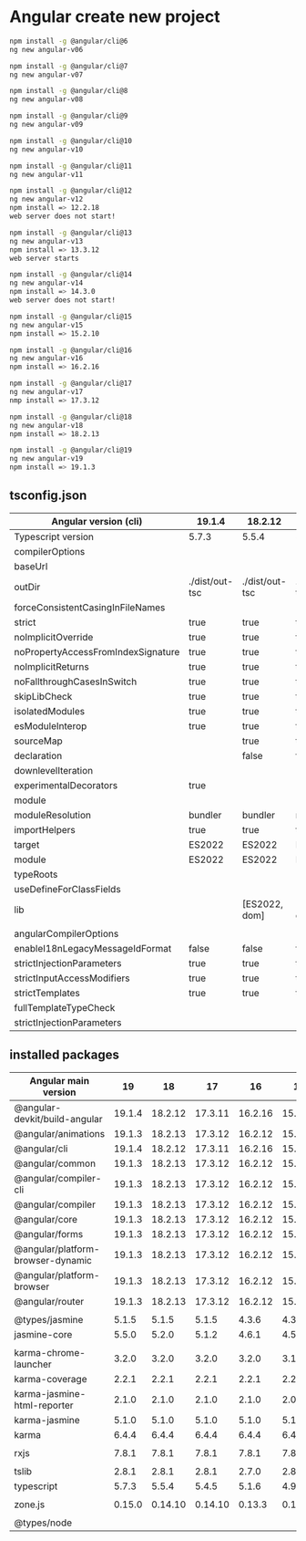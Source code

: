 # Angular create new project

```bash
npm install -g @angular/cli@6
ng new angular-v06
```

```bash
npm install -g @angular/cli@7
ng new angular-v07
```

```bash
npm install -g @angular/cli@8
ng new angular-v08
```

```bash
npm install -g @angular/cli@9
ng new angular-v09
```

```bash
npm install -g @angular/cli@10
ng new angular-v10
```

```bash
npm install -g @angular/cli@11
ng new angular-v11
```

```bash
npm install -g @angular/cli@12
ng new angular-v12
npm install => 12.2.18
web server does not start!
```

```bash
npm install -g @angular/cli@13
ng new angular-v13
npm install => 13.3.12
web server starts
```

```bash
npm install -g @angular/cli@14
ng new angular-v14
npm install => 14.3.0
web server does not start!
```

```bash
npm install -g @angular/cli@15
ng new angular-v15
npm install => 15.2.10
```

```bash
npm install -g @angular/cli@16
ng new angular-v16
npm install => 16.2.16
```

```bash
npm install -g @angular/cli@17
ng new angular-v17
nmp install => 17.3.12
```

```bash
npm install -g @angular/cli@18
ng new angular-v18
npm install => 18.2.13
```

```bash
npm install -g @angular/cli@19
ng new angular-v19
npm install => 19.1.3
```

## tsconfig.json

| Angular version (cli)              | 19.1.4         | 18.2.12        | 17.3.11        | 16.2.16        | 15.2.11        | 14.2.13        | 13.3.11        | 12.2.18        | 11.1.2         | 10.2.1         | 9.1.13         | 8.3.29              | 7.3.10              | 6.1.0               |
| ---------------------------------- | -------------- | -------------- | -------------- | -------------- | -------------- | -------------- | -------------- | -------------- | -------------- | -------------- | -------------- | ------------------- | ------------------- | ------------------- |
| Typescript version                 | 5.7.3          | 5.5.4          | 5.4.5          | 5.1.6          | 4.9.5          | 4.7.4          | 4.6.4          | 4.3.5          | 4.1.2          | 4.0.2          | 3.8.3          | 3.5.3               | 3.2.2               | 2.9.2               |
| compilerOptions                    |                |                |                |                |                |                |                |                |                |                |                |                     |                     |                     |
| baseUrl                            |                |                |                | ./             | ./             | ./             | ./             | ./             | ./             | ./             | ./             | ./                  | ./                  | ./                  |
| outDir                             | ./dist/out-tsc | ./dist/out-tsc | ./dist/out-tsc | ./dist/out-tsc | ./dist/out-tsc | ./dist/out-tsc | ./dist/out-tsc | ./dist/out-tsc | ./dist/out-tsc | ./dist/out-tsc | ./dist/out-tsc | ./dist/out-tsc      | ./dist/out-tsc      | ./dist/out-tsc      |
| forceConsistentCasingInFileNames   |                |                |                | true           | true           | true           | true           | true           | true           |                |                |                     |                     |                     |
| strict                             | true           | true           | true           | true           | true           | true           | true           | true           | true           |                |                |                     |                     |                     |
| noImplicitOverride                 | true           | true           | true           | true           | true           | true           | true           |                |                |                |                |                     |                     |                     |
| noPropertyAccessFromIndexSignature | true           | true           | true           | true           | true           | true           | true           |                |                |                |                |                     |                     |                     |
| noImplicitReturns                  | true           | true           | true           | true           | true           | true           | true           | true           | true           |                |                |                     |                     |                     |
| noFallthroughCasesInSwitch         | true           | true           | true           | true           | true           | true           | true           | true           | true           |                |                |                     |                     |                     |
| skipLibCheck                       | true           | true           | true           |                |                |                |                |                |                |                |                |                     |                     |                     |
| isolatedModules                    | true           | true           | true           |                |                |                |                |                |                |                |                |                     |                     |                     |
| esModuleInterop                    | true           | true           | true           |                |                |                |                |                |                |                |                |                     |                     |                     |
| sourceMap                          |                | true           | true           | true           | true           | true           | true           | true           | true           | true           | true           | true                | true                | true                |
| declaration                        |                | false          | false          | false          | false          | false          | false          | false          | false          | false          | false          | false               | false               | false               |
| downlevelIteration                 |                |                |                |                | true           | true           | true           | true           | true           | true           | true           | true                |                     |                     |
| experimentalDecorators             | true           |                |                | true           | true           | true           | true           | true           | true           | true           | true           | true                |                     |                     |
| module                             |                |                |                |                |                |                |                |                |                |                | esnext         | esnext              | es2015              | es2015              |
| moduleResolution                   | bundler        | bundler        | node           | node           | node           | node           | node           | node           | node           | node           | node           | node                | node                | node                |
| importHelpers                      | true           | true           | true           | true           | true           | true           | true           | true           | true           | true           | true           | true                | true                | true                |
| target                             | ES2022         | ES2022         | ES2022         | ES2022         | ES2022         | es2020         | es2017         | es2017         | es2015         | es2015         | es2015         | es2015              | es5                 | es5                 |
| module                             | ES2022         | ES2022         | ES2022         | ES2022         | ES2022         | es2020         | es2020         | es2020         | es2020         | es2020         | es2020         |                     |                     |                     |
| typeRoots                          |                |                |                |                |                |                |                |                |                |                |                | node_modules/@types | node_modules/@types | node_modules/@types |
| useDefineForClassFields            |                |                |                | false          | false          |                |                |                |                |                |                |                     |                     |                     |
| lib                                |                | [ES2022, dom]  | [ES2022, dom]  | [ES2022, dom]  | [ES2022, dom]  | [es2020, dom]  | [es2020, dom]  | [es2018, dom]  | [es2018, dom]  | [es2018, dom]  | [es2018, dom]  | [es2018, dom]       | [es2018, dom]       | [es2017, dom]       |
|                                    |                |                |                |                |                |                |                |                |                |                |                |                     |                     |                     |
| angularCompilerOptions             |                |                |                |                |                |                |                |                |                |                |                |                     |                     |                     |
| enableI18nLegacyMessageIdFormat    | false          | false          | false          | false          | false          | false          | false          | false          | false          | false          |                |                     |                     |                     |
| strictInjectionParameters          | true           | true           | true           | true           | true           | true           | true           | true           | true           | true           |                |                     |                     |                     |
| strictInputAccessModifiers         | true           | true           | true           | true           | true           | true           | true           | true           | true           | true           |                |                     |                     |                     |
| strictTemplates                    | true           | true           | true           | true           | true           | true           | true           | true           | true           | true           |                |                     |                     |                     |
| fullTemplateTypeCheck              |                |                |                |                |                |                |                |                |                |                | true           | true                |                     |                     |
| strictInjectionParameters          |                |                |                |                |                |                |                |                |                |                | true           | true                |                     |                     |

## installed packages

| Angular main version              | 19     | 18      | 17      | 16      | 15      | 14      | 13       | 12       |
| --------------------------------- | ------ | ------- | ------- | ------- | ------- | ------- | -------- | -------- |
| @angular-devkit/build-angular     | 19.1.4 | 18.2.12 | 17.3.11 | 16.2.16 | 15.2.11 | 14.2.13 | 13.3.11  | 12.2.18  |
| @angular/animations               | 19.1.3 | 18.2.13 | 17.3.12 | 16.2.12 | 15.2.10 | 14.3.0  | 13.3.12  | 12.2.17  |
| @angular/cli                      | 19.1.4 | 18.2.12 | 17.3.11 | 16.2.16 | 15.2.11 | 14.2.13 | 13.3.11  | 12.2.18  |
| @angular/common                   | 19.1.3 | 18.2.13 | 17.3.12 | 16.2.12 | 15.2.10 | 14.3.0  | 13.3.12  | 12.2.17  |
| @angular/compiler-cli             | 19.1.3 | 18.2.13 | 17.3.12 | 16.2.12 | 15.2.10 | 14.3.0  | 13.3.12  | 12.2.17  |
| @angular/compiler                 | 19.1.3 | 18.2.13 | 17.3.12 | 16.2.12 | 15.2.10 | 14.3.0  | 13.3.12  | 12.2.17  |
| @angular/core                     | 19.1.3 | 18.2.13 | 17.3.12 | 16.2.12 | 15.2.10 | 14.3.0  | 13.3.12  | 12.2.17  |
| @angular/forms                    | 19.1.3 | 18.2.13 | 17.3.12 | 16.2.12 | 15.2.10 | 14.3.0  | 13.3.12  | 12.2.17  |
| @angular/platform-browser-dynamic | 19.1.3 | 18.2.13 | 17.3.12 | 16.2.12 | 15.2.10 | 14.3.0  | 13.3.12  | 12.2.17  |
| @angular/platform-browser         | 19.1.3 | 18.2.13 | 17.3.12 | 16.2.12 | 15.2.10 | 14.3.0  | 13.3.12  | 12.2.17  |
| @angular/router                   | 19.1.3 | 18.2.13 | 17.3.12 | 16.2.12 | 15.2.10 | 14.3.0  | 13.3.12  | 12.2.17  |
|                                   |        |         |         |         |         |         |          |          |
| @types/jasmine                    | 5.1.5  | 5.1.5   | 5.1.5   | 4.3.6   | 4.3.6   | 4.0.3   | 3.10.18  | 3.8.2    |
| jasmine-core                      | 5.5.0  | 5.2.0   | 5.1.2   | 4.6.1   | 4.5.0   | 4.3.0   | 4.0.1    | 3.8.0    |
|                                   |        |         |         |         |         |         |          |          |
| karma-chrome-launcher             | 3.2.0  | 3.2.0   | 3.2.0   | 3.2.0   | 3.1.1   | 3.1.1   | 3.1.1    | 3.1.1    |
| karma-coverage                    | 2.2.1  | 2.2.1   | 2.2.1   | 2.2.1   | 2.2.1   | 2.2.1   | 2.2.1    | 2.0.3    |
| karma-jasmine-html-reporter       | 2.1.0  | 2.1.0   | 2.1.0   | 2.1.0   | 2.0.0   | 2.0.0   | 1.7.0    | 1.7.0    |
| karma-jasmine                     | 5.1.0  | 5.1.0   | 5.1.0   | 5.1.0   | 5.1.0   | 5.1.0   | 4.0.2    | 4.0.2    |
| karma                             | 6.4.4  | 6.4.4   | 6.4.4   | 6.4.4   | 6.4.4   | 6.4.4   | 6.3.20   | 6.3.20   |
|                                   |        |         |         |         |         |         |          |          |
| rxjs                              | 7.8.1  | 7.8.1   | 7.8.1   | 7.8.1   | 7.8.1   | 7.5.7   | 7.5.7    | 6.6.7    |
|                                   |        |         |         |         |         |         |          |          |
| tslib                             | 2.8.1  | 2.8.1   | 2.8.1   | 2.7.0   | 2.8.1   | 2.8.1   | 2.8.1    | 2.8.1    |
| typescript                        | 5.7.3  | 5.5.4   | 5.4.5   | 5.1.6   | 4.9.5   | 4.7.4   | 4.6.4    | 4.3.5    |
|                                   |        |         |         |         |         |         |          |          |
| zone.js                           | 0.15.0 | 0.14.10 | 0.14.10 | 0.13.3  | 0.12.0  | 0.11.8  | 0.11.8   | 0.11.8   |
|                                   |        |         |         |         |         |         |          |          |
| @types/node                       |        |         |         |         |         |         | 12.20.55 | 12.20.55 |
